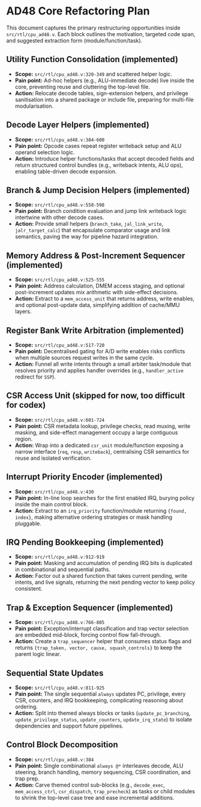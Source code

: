 # AD48 Core Refactoring Plan

This document captures the primary restructuring opportunities inside `src/rtl/cpu_ad48.v`. Each block outlines the motivation, targeted code span, and suggested extraction form (module/function/task).

## Utility Function Consolidation (implemented)
- **Scope:** `src/rtl/cpu_ad48.v:320-349` and scattered helper logic.
- **Pain point:** Ad-hoc helpers (e.g., ALU-immediate decode) live inside the core, preventing reuse and cluttering the top-level file.
- **Action:** Relocate decode tables, sign-extension helpers, and privilege sanitisation into a shared package or include file, preparing for multi-file modularisation.

## Decode Layer Helpers (implemented)
- **Scope:** `src/rtl/cpu_ad48.v:384-600`
- **Pain point:** Opcode cases repeat register writeback setup and ALU operand selection logic.
- **Action:** Introduce helper functions/tasks that accept decoded fields and return structured control bundles (e.g., writeback intents, ALU ops), enabling table-driven decode expansion.

## Branch & Jump Decision Helpers (implemented)
- **Scope:** `src/rtl/cpu_ad48.v:558-598`
- **Pain point:** Branch condition evaluation and jump link writeback logic intertwine with other decode cases.
- **Action:** Provide small helpers (`branch_take`, `jal_link_write`, `jalr_target_calc`) that encapsulate comparator usage and link semantics, paving the way for pipeline hazard integration.

## Memory Address & Post-Increment Sequencer (implemented)
- **Scope:** `src/rtl/cpu_ad48.v:525-555`
- **Pain point:** Address calculation, DMEM access staging, and optional post-increment updates mix arithmetic with side-effect decisions.
- **Action:** Extract to a `mem_access_unit` that returns address, write enables, and optional post-update data, simplifying addition of cache/MMU layers.

## Register Bank Write Arbitration (implemented)
- **Scope:** `src/rtl/cpu_ad48.v:517-720`
- **Pain point:** Decentralised gating for A/D write enables risks conflicts when multiple sources request writes in the same cycle.
- **Action:** Funnel all write intents through a small arbiter task/module that resolves priority and applies handler overrides (e.g., `handler_active` redirect for `SSP`).

## CSR Access Unit (skipped for now, too difficult for codex)
- **Scope:** `src/rtl/cpu_ad48.v:601-724`
- **Pain point:** CSR metadata lookup, privilege checks, read muxing, write masking, and side-effect management occupy a large contiguous region.
- **Action:** Wrap into a dedicated `csr_unit` module/function exposing a narrow interface (`req`, `resp`, `writeback`), centralising CSR semantics for reuse and isolated verification.

## Interrupt Priority Encoder (implemented)
- **Scope:** `src/rtl/cpu_ad48.v:430`
- **Pain point:** In-line loop searches for the first enabled IRQ, burying policy inside the main control block.
- **Action:** Extract to an `irq_priority` function/module returning `{found, index}`, making alternative ordering strategies or mask handling pluggable.

## IRQ Pending Bookkeeping (implemented)
- **Scope:** `src/rtl/cpu_ad48.v:912-919`
- **Pain point:** Masking and accumulation of pending IRQ bits is duplicated in combinational and sequential paths.
- **Action:** Factor out a shared function that takes current pending, write intents, and live signals, returning the next pending vector to keep policy consistent.

## Trap & Exception Sequencer (implemented)
- **Scope:** `src/rtl/cpu_ad48.v:766-805`
- **Pain point:** Exception/interrupt classification and trap vector selection are embedded mid-block, forcing control flow fall-through.
- **Action:** Create a `trap_sequencer` helper that consumes status flags and returns `{trap_taken, vector, cause, squash_controls}` to keep the parent logic linear.

## Sequential State Updates
- **Scope:** `src/rtl/cpu_ad48.v:811-925`
- **Pain point:** The single sequential `always` updates PC, privilege, every CSR, counters, and IRQ bookkeeping, complicating reasoning about ordering.
- **Action:** Split into themed always blocks or tasks (`update_pc_branching`, `update_privilege_status`, `update_counters`, `update_irq_state`) to isolate dependencies and support future pipelines.

## Control Block Decomposition
- **Scope:** `src/rtl/cpu_ad48.v:384`
- **Pain point:** Single combinational `always @*` interleaves decode, ALU steering, branch handling, memory sequencing, CSR coordination, and trap prep.
- **Action:** Carve themed control sub-blocks (e.g., `decode_exec`, `mem_access_ctrl`, `csr_dispatch`, `trap_precheck`) as tasks or child modules to shrink the top-level case tree and ease incremental additions.
